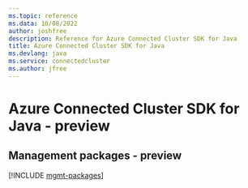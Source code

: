 ```yaml
---
ms.topic: reference
ms.data: 10/08/2022
author: joshfree
description: Reference for Azure Connected Cluster SDK for Java
title: Azure Connected Cluster SDK for Java
ms.devlang: java
ms.service: connectedcluster
ms.author: jfree
---
```

# Azure Connected Cluster SDK for Java - preview

## Management packages - preview
[!INCLUDE [mgmt-packages](connected-cluster-mgmt-index.md)]